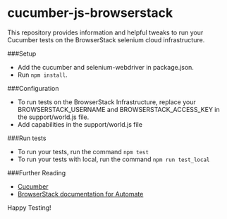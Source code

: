 cucumber-js-browserstack
========================

This repository provides information and helpful tweaks to run your Cucumber tests on the BrowserStack selenium cloud infrastructure.

###Setup
- Add the cucumber and selenium-webdriver in package.json.
- Run `npm install`.

###Configuration
- To run tests on the BrowserStack Infrastructure, replace your BROWSERSTACK_USERNAME and BROWSERSTACK_ACCESS_KEY in the support/world.js file.
- Add capabilities in the support/world.js file

###Run tests
- To run your tests, run the command `npm test`
- To run your tests with local, run the command `npm run test_local`

###Further Reading
- [Cucumber](https://cucumber.io/docs/reference/javascript)
- [BrowserStack documentation for Automate](https://www.browserstack.com/automate/node)

Happy Testing!